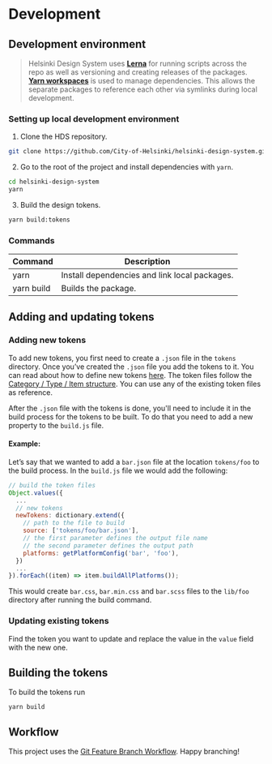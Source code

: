 # Development

## Development environment

> Helsinki Design System uses [**Lerna**](https://lerna.js.org/) for running scripts across the repo as well as versioning and creating releases of the packages. [**Yarn workspaces**](https://yarnpkg.com/lang/en/docs/workspaces/) is used to manage dependencies. This allows the separate packages to reference each other via symlinks during local development.

### Setting up local development environment

1. Clone the HDS repository.
```bash
git clone https://github.com/City-of-Helsinki/helsinki-design-system.git
```

2. Go to the root of the project and install dependencies with `yarn`.
```bash
cd helsinki-design-system
yarn
```

3. Build the design tokens.
```bash
yarn build:tokens
```

### Commands

| Command                            | Description                                          |
| ---------------------------------- | ---------------------------------------------------- |
| yarn                               | Install dependencies and link local packages.        |
| yarn build                         | Builds the package.                                  |

## Adding and updating tokens

### Adding new tokens
To add new tokens, you first need to create a `.json` file in the `tokens` directory. Once you’ve created the `.json` file you add the tokens to it. You can read about how to define new tokens [here](https://amzn.github.io/style-dictionary/#/properties?id=properties
). The token files follow the [Category / Type / Item structure](https://amzn.github.io/style-dictionary/#/properties?id=category-type-item). You can use any of the existing token files as reference.

After the `.json` file with the tokens is done, you'll need to include it in the build process for the tokens to be built. To do that you need to add a new property to the `build.js` file.

#### Example:

Let’s say that we wanted to add a `bar.json` file at the location `tokens/foo` to the build process. In the `build.js` file we would add the following:
```js
// build the token files
Object.values({
  ...
  // new tokens 
  newTokens: dictionary.extend({
    // path to the file to build
    source: ['tokens/foo/bar.json'],           
    // the first parameter defines the output file name
    // the second parameter defines the output path
    platforms: getPlatformConfig('bar', 'foo'),
  })
  ...
}).forEach((item) => item.buildAllPlatforms());
```         
This would create `bar.css`, `bar.min.css` and `bar.scss` files to the `lib/foo` directory after running the build command.

### Updating existing tokens

Find the token you want to update and replace the value in the `value` field with the new one.

## Building the tokens

To build the tokens run
```
yarn build
```

## Workflow

This project uses the [Git Feature Branch Workflow](https://www.atlassian.com/git/tutorials/comparing-workflows/feature-branch-workflow). Happy branching!
